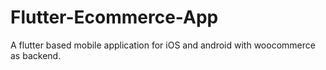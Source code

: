 # Flutter-Ecommerce-App
A flutter based mobile application for iOS and android with woocommerce as backend.
